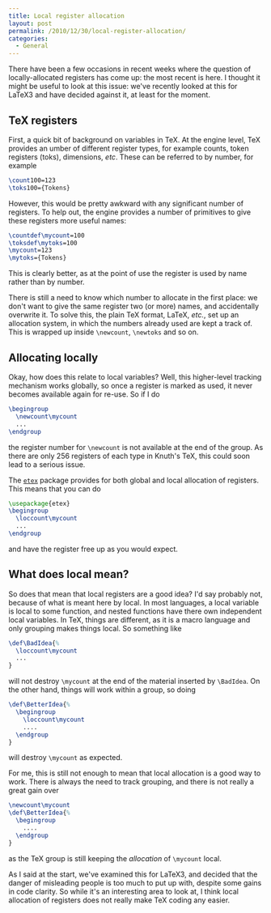 ```yaml
---
title: Local register allocation
layout: post
permalink: /2010/12/30/local-register-allocation/
categories:
  - General
---
```

There have been a few occasions in recent weeks where the question of locally-allocated registers has come up: the most recent is here. I thought it might be useful to look at this issue: we've recently looked at this for LaTeX3 and have decided against it, at least for the moment.

## TeX registers

First, a quick bit of background on variables in TeX. At the engine level, TeX provides an umber of different register types, for example counts, token registers (toks), dimensions, _etc_. These can be referred to by number, for example

```latex
\count100=123
\toks100={Tokens}
```

However, this would be pretty awkward with any significant number of registers. To help out, the engine provides a number of primitives to give these registers more useful names:

```latex
\countdef\mycount=100
\toksdef\mytoks=100
\mycount=123
\mytoks={Tokens}
```

This is clearly better, as at the point of use the register is used by name rather than by number.

There is still a need to know which number to allocate in the first place: we don't want to give the same register two (or more) names, and accidentally overwrite it. To solve this, the plain TeX format, LaTeX, _etc._, set up an allocation system, in which the numbers already used are kept a track of. This is wrapped up inside `\newcount`, `\newtoks` and so on.

## Allocating locally

Okay, how does this relate to local variables? Well, this higher-level tracking mechanism works globally, so once a register is marked as used, it never becomes available again for re-use. So if I do

```latex
\begingroup
  \newcount\mycount
  ...
\endgroup
```

the register number for `\newcount` is not available at the end of the group. As there are only 256 registers of each type in Knuth's TeX, this could soon lead to a serious issue.

The [`etex`](https://ctan.org/pkg/etex) package provides for both global and local allocation of registers. This means that you can do

```latex
\usepackage{etex}
\begingroup
  \loccount\mycount
  ...
\endgroup
```

and have the register free up as you would expect.

## What does local mean?

So does that mean that local registers are a good idea? I'd say probably not, because of what is meant here by local. In most languages, a local variable is local to some function, and nested functions have there own independent local variables. In TeX, things are different, as it is a macro language and only grouping makes things local. So something like

<!-- {% raw %} -->
```latex
\def\BadIdea{%
  \loccount\mycount
  ...
}
```
<!-- {% endraw %} -->

will not destroy `\mycount` at the end of the material inserted by `\BadIdea`. On the other hand, things will work within a group, so doing

<!-- {% raw %} -->
```latex
\def\BetterIdea{%
  \begingroup
    \loccount\mycount
    ....
  \endgroup
}
```
<!-- {% endraw %} -->

will destroy `\mycount` as expected.

For me, this is still not enough to mean that local allocation is a good way to work. There is always the need to track grouping, and there is not really a great gain over

<!-- {% raw %} -->
```latex
\newcount\mycount
\def\BetterIdea{%
  \begingroup
    ....
  \endgroup
}
```
<!-- {% endraw %} -->

as the TeX group is still keeping the _allocation_ of `\mycount` local.

As I said at the start, we've examined this for LaTeX3, and decided that the danger of misleading people is too much to put up with, despite some gains in code clarity. So while it's an interesting area to look at, I think local allocation of registers does not really make TeX coding any easier.
